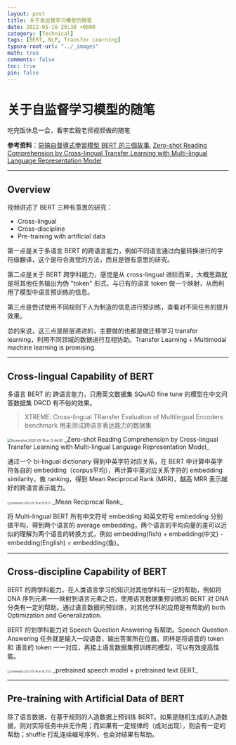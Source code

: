```yaml
---
layout: post
title: 关于自监督学习模型的随笔
date: 2022-05-16 20:38 +0800
category: [Technical]
tags: [BERT, NLP, Transfer Learning]
typora-root-url: "../_images"
math: true
comments: false
toc: true
pin: false
---
```


# 关于自监督学习模型的随笔

吃完饭休息一会，看李宏毅老师视频做的随笔

**参考资料**：[惡搞自督導式學習模型 BERT 的三個故事](https://youtu.be/Pal2DbmiYpk), [Zero-shot Reading Comprehension by Cross-lingual Transfer Learning with Multi-lingual Language Representation Model](https://arxiv.org/abs/1909.09587)

---

## Overview

视频讲述了 BERT 三种有意思的研究：

- Cross-lingual
- Cross-discipline
- Pre-training with artificial data

第一点是关于多语言 BERT 的跨语言能力，例如不同语言通过向量转换进行的字符级翻译，这个是符合直觉的方法，而且是很有意思的研究。

第二点是关于 BERT 跨学科能力，感觉是从 cross-lingual 进阶而来，大概思路就是将其他任务输出为伪 "token" 形式，与已有的语言 token 做一个映射，从而利用了模型中语言预训练的信息。

第三点是尝试使用不同规则下人为制造的信息进行预训练，查看对不同任务的提升效果。

总的来说，这三点是层层递进的，主要做的也都是做迁移学习 transfer learning，利用不同领域的数据进行互相协助。Transfer Learning + Multimodal machine learning is promising.

---

## Cross-lingual Capability of BERT

多语言 BERT 的 跨语言能力，只用英文数据集 SQuAD fine tune 的模型在中文问答数据集 DRCD 有不俗的效果。

> XTREME: Cross-lingual TRansfer Evaluation of Multilingual Encoders benchmark 用来测试跨语言表达能力的数据集

<img src="/2022-05-16-关于自监督学习模型的随笔/Screenshot 2022-05-16 at 13.44.00.png" alt="Screenshot 2022-05-16 at 13.44.00" style="zoom:50%;" />
_Zero-shot Reading Comprehension by Cross-lingual Transfer Learning with Multi-lingual Language Representation Model_

通过一个 bi-lingual dictionary 得到中英字符对应关系，在 BERT 中计算中英字符各自的 embedding（corpus平均），再计算中英对应关系字符的 embedding similarity，做 ranking，得到 Mean Reciprocal Rank (MRR)，越高 MRR 表示越好的跨语言表示能力。

<img src="/2022-05-16-关于自监督学习模型的随笔/Screenshot 2022-05-16 at 13.55.51.png" alt="Screenshot 2022-05-16 at 13.55.51" style="zoom:40%;" />
_Mean Reciprocal Rank_

将 Multi-lingual BERT 所有中文符号 embedding 和英文符号 embedding 分别做平均，得到两个语言的 average embedding，两个语言的平均向量的差可以近似的理解为两个语言的转换方式，例如 embedding(fish) + embedding(中文) - embedding(English) = embedding(鱼)。

---

## Cross-discipline Capability of BERT

BERT 的跨学科能力，在人类语言学习的知识对其他学科有一定的帮助，例如将 DNA 序列元素一一映射到语言元素之后，使用语言数据集预训练的 BERT 对 DNA 分类有一定的帮助。通过语言数据的预训练，对其他学科的应用是有帮助的 both Optimization and Generalization. 

BERT 的划学科能力对 Speech Question Answering 有帮助。Speech Question Answering 任务就是输入一段语音，输出答案所在位置。同样是将语音的 token 和 语言的 token 一一对应，再接上语言数据集预训练的模型，可以有效提高性能。

<img src="/2022-05-16-关于自监督学习模型的随笔/Screenshot 2022-05-16 at 14.27.35.png" alt="Screenshot 2022-05-16 at 14.27.35" style="zoom:40%;" />
_pretrained speech model + pretrained text BERT_

---

## Pre-training with Artificial Data of BERT

除了语言数据，在基于规则的人造数据上预训练 BERT。如果是随机生成的人造数据，则对实际任务中并无作用；而如果有一定规律的（成对出现），则会有一定的帮助；shuffle 打乱连续编号序列，也会对结果有帮助。
